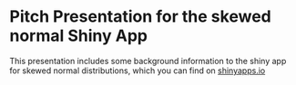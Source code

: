 # Pitch Presentation for the skewed normal Shiny App

This presentation includes some background information to the shiny app for skewed normal distributions, which you can find on [shinyapps.io](https://rubberbandman62.shinyapps.io/skewedDistributions/)